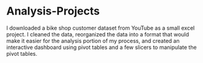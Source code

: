 # Analysis-Projects
I downloaded a bike shop customer dataset from YouTube as a small excel project. I cleaned the data, reorganized the data into a format that would make it easier for the analysis portion of my process, and created an interactive dashboard using pivot tables and a few slicers to manipulate the pivot tables.
